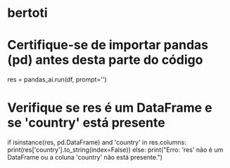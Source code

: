 # bertoti


# Certifique-se de importar pandas (pd) antes desta parte do código
res = pandas_ai.run(df, prompt='')

# Verifique se res é um DataFrame e se 'country' está presente
if isinstance(res, pd.DataFrame) and 'country' in res.columns:
    print(res['country'].to_string(index=False))
else:
    print("Erro: 'res' não é um DataFrame ou a coluna 'country' não está presente.")
